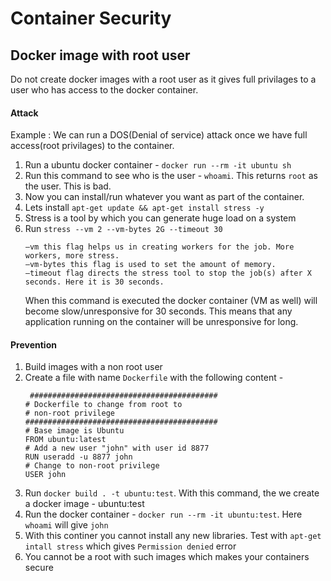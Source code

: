 # Container Security

## Docker image with root user
   Do not create docker images with a root user as it gives full privilages to a user who has access to the docker container.
   
#### Attack
Example : We can run a DOS(Denial of service) attack once we have full access(root privilages) to the container.
1. Run a ubuntu docker container - `docker run --rm -it ubuntu sh` 
2. Run this command to see who is the user - `whoami`. This returns `root` as the user. This is bad.
3. Now you can install/run whatever you want as part of the container.
4. Lets install `apt-get update && apt-get install stress -y`
5. Stress is a tool by which you can generate huge load on a system
6. Run `stress --vm 2 --vm-bytes 2G --timeout 30` 
   ```
   –vm this flag helps us in creating workers for the job. More workers, more stress.
   –vm-bytes this flag is used to set the amount of memory.
   –timeout flag directs the stress tool to stop the job(s) after X seconds. Here it is 30 seconds.
   ```
   When this command is executed the docker container (VM as well) will become slow/unresponsive for 30 seconds. This means that any application running on the container will be unresponsive for long.
   
#### Prevention
1. Build images with a non root user
2. Create a file with name `Dockerfile` with the following content -
   ```
    ##########################################
   # Dockerfile to change from root to 
   # non-root privilege
   ###########################################
   # Base image is Ubuntu
   FROM ubuntu:latest
   # Add a new user "john" with user id 8877
   RUN useradd -u 8877 john
   # Change to non-root privilege
   USER john
   ```
 3. Run `docker build . -t ubuntu:test`. With this command, the we create a docker image - ubuntu:test
 4. Run the docker container - `docker run --rm -it ubuntu:test`. Here `whoami` will give `john`
 5. With this continer you cannot install any new libraries. Test with `apt-get intall stress` which gives `Permission denied` error
 6. You cannot be a root with such images which makes your containers secure

